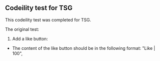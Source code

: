 ## Codeility test for TSG

This codeility test was completed for TSG.

The original test:

1) Add a like button:
 - The content of the like button should be in the following format: "Like | 100", 